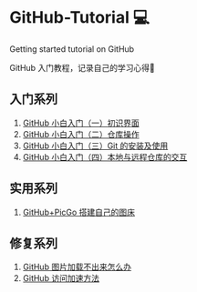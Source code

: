 # GitHub-Tutorial 💻
Getting started tutorial on GitHub

GitHub 入门教程，记录自己的学习心得🧡

## 入门系列
1. [GitHub 小白入门（一）初识界面](https://github.com/CatOneTwo/GitHub-Tutorial/issues/1)
2. [GitHub 小白入门（二）仓库操作](https://github.com/CatOneTwo/GitHub-Tutorial/issues/2)
3. [GitHub 小白入门（三）Git 的安装及使用](https://github.com/CatOneTwo/GitHub-Tutorial/issues/3)
4. [GitHub 小白入门（四）本地与远程仓库的交互](https://github.com/CatOneTwo/GitHub-Tutorial/issues/4)

## 实用系列
1. [GitHub+PicGo 搭建自己的图床](https://github.com/CatOneTwo/GitHub-Tutorial/issues/5)

## 修复系列
1. [GitHub 图片加载不出来怎么办](https://github.com/CatOneTwo/GitHub-Tutorial/issues/6)
2. [GitHub 访问加速方法](https://github.com/CatOneTwo/GitHub-Tutorial/issues/7)

